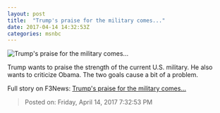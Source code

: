 ```yaml
---
layout: post
title:  "Trump's praise for the military comes..."
date: 2017-04-14 14:32:53Z
categories: msnbc
---
```


![Trump's praise for the military comes...](http://www.msnbc.com/sites/msnbc/files/styles/ratio--1_91-1--1200x630/public/rts1ap0.jpg?itok=2TWws4e3)

Trump wants to praise the strength of the current U.S. military. He also wants to criticize Obama. The two goals cause a bit of a problem.


Full story on F3News: [Trump's praise for the military comes...](http://www.f3nws.com/n/YfvVnG)

> Posted on: Friday, April 14, 2017 7:32:53 PM
